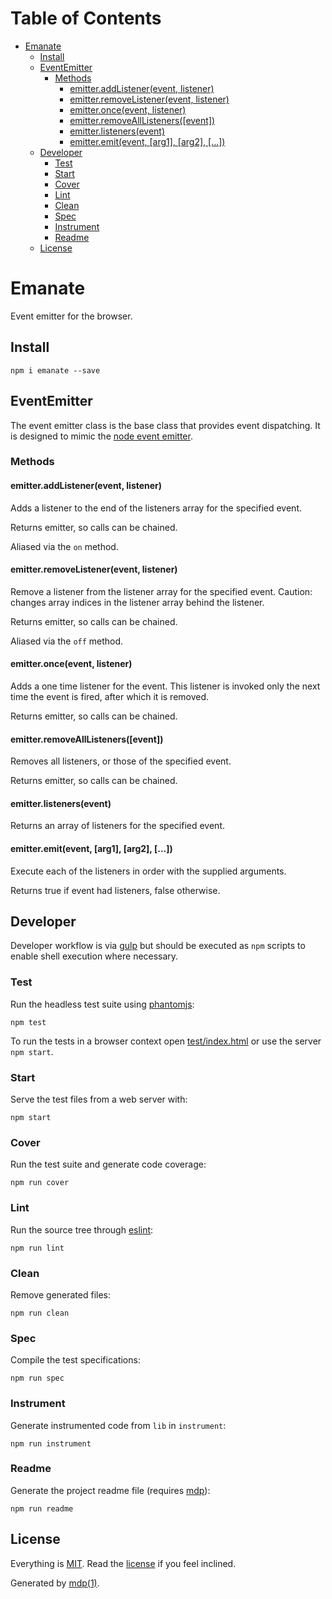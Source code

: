 Table of Contents
=================

* [Emanate](#emanate)
  * [Install](#install)
  * [EventEmitter](#eventemitter)
    * [Methods](#methods)
      * [emitter.addListener(event, listener)](#emitteraddlistenerevent-listener)
      * [emitter.removeListener(event, listener)](#emitterremovelistenerevent-listener)
      * [emitter.once(event, listener)](#emitteronceevent-listener)
      * [emitter.removeAllListeners([event])](#emitterremovealllistenersevent)
      * [emitter.listeners(event)](#emitterlistenersevent)
      * [emitter.emit(event, [arg1], [arg2], [...])](#emitteremitevent-arg1-arg2-)
  * [Developer](#developer)
    * [Test](#test)
    * [Start](#start)
    * [Cover](#cover)
    * [Lint](#lint)
    * [Clean](#clean)
    * [Spec](#spec)
    * [Instrument](#instrument)
    * [Readme](#readme)
  * [License](#license)

Emanate
=======

Event emitter for the browser.

## Install

```
npm i emanate --save
```

## EventEmitter

The event emitter class is the base class that provides event dispatching. It is designed to mimic the [node event emitter](http://nodejs.org/api/events.html#events_class_events_eventemitter).

### Methods

#### emitter.addListener(event, listener)

Adds a listener to the end of the listeners array for the specified event.

Returns emitter, so calls can be chained.

Aliased via the `on` method.

#### emitter.removeListener(event, listener)

Remove a listener from the listener array for the specified event. Caution: changes array indices in the listener array behind the listener.

Returns emitter, so calls can be chained.

Aliased via the `off` method.

#### emitter.once(event, listener)

Adds a one time listener for the event. This listener is invoked only the next time the event is fired, after which it is removed.

Returns emitter, so calls can be chained.

#### emitter.removeAllListeners([event])

Removes all listeners, or those of the specified event.

Returns emitter, so calls can be chained.

#### emitter.listeners(event)

Returns an array of listeners for the specified event.

#### emitter.emit(event, [arg1], [arg2], [...])

Execute each of the listeners in order with the supplied arguments.

Returns true if event had listeners, false otherwise.

## Developer

Developer workflow is via [gulp](http://gulpjs.com) but should be executed as `npm` scripts to enable shell execution where necessary.

### Test

Run the headless test suite using [phantomjs](http://phantomjs.org):

```
npm test
```

To run the tests in a browser context open [test/index.html](https://github.com/socialally/emanate/blob/master/test/index.html) or use the server `npm start`.

### Start

Serve the test files from a web server with:

```
npm start
```

### Cover

Run the test suite and generate code coverage:

```
npm run cover
```

### Lint

Run the source tree through [eslint](http://eslint.org):

```
npm run lint
```

### Clean

Remove generated files:

```
npm run clean
```

### Spec

Compile the test specifications:

```
npm run spec
```

### Instrument

Generate instrumented code from `lib` in `instrument`:

```
npm run instrument
```

### Readme

Generate the project readme file (requires [mdp](https://github.com/freeformsystems/mdp)):

```
npm run readme
```

## License

Everything is [MIT](http://en.wikipedia.org/wiki/MIT_License). Read the [license](https://github.com/socialally/emanate/blob/master/LICENSE) if you feel inclined.

Generated by [mdp(1)](https://github.com/freeformsystems/mdp).

[node]: http://nodejs.org
[npm]: http://www.npmjs.org
[gulp]: http://gulpjs.com
[phantomjs]: http://phantomjs.org
[browserify]: http://browserify.org
[eslint]: http://eslint.org
[sa-test]: https://github.com/socialally/sa-test
[mdp]: https://github.com/freeformsystems/mdp
